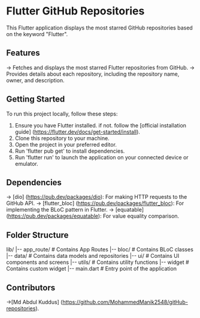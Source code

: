 # Flutter GitHub Repositories
This Flutter application displays the most starred GitHub repositories based on the keyword "Flutter".

## Features
 -> Fetches and displays the most starred Flutter repositories from GitHub.
 -> Provides details about each repository, including the repository name, owner, and description.

## Getting Started
 To run this project locally, follow these steps:
 
 1. Ensure you have Flutter installed. if not. follow the [official installation guide] (https://flutter.dev/docs/get-started/install).
 2. Clone this repository to your machine.
 3. Open the project in your preferred editor.
 4. Run 'flutter pub get' to install dependencies.
 5. Run 'flutter run' to launch the application on your connected device or emulator.

## Dependencies

 -> [dio] (https://pub.dev/packages/dio): For making HTTP requests to the GitHub API.
 -> [flutter_bloc] (https://pub.dev/packages/flutter_bloc): For implementing the BLoC pattern in Flutter.
 -> [equatable] (https://pub.dev/packages/equatable): For value equality comparison.

## Folder Structure

 lib/
 |-- app_route/ # Contains App Routes
 |-- bloc/ # Contains BLoC classes
 |-- data/ # Contains data models and repositories
 |-- ui/ # Contains UI components and screens
 |-- utils/ # Contains utility functions
 |-- widget # Contains custom widget
 |-- main.dart # Entry point of the application

## Contributors
 ->[Md Abdul Kuddus] (https://github.com/MohammedManik2548/gitHub-repositories).
 
